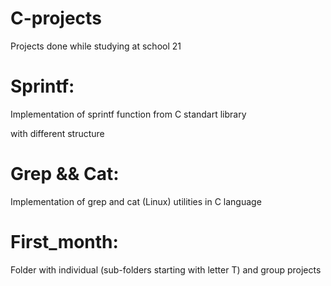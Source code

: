 # C-projects
Projects done while studying at school 21

# Sprintf:
Implementation of sprintf function from C standart library

with different structure

# Grep && Cat:
Implementation of grep and cat (Linux) utilities in C language

# First_month:
Folder with individual (sub-folders starting with letter T) and group projects